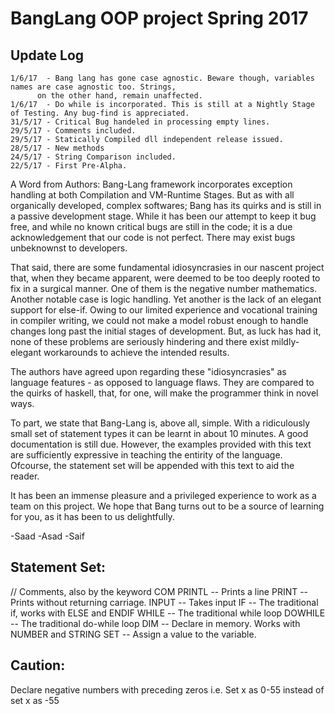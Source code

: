 # BangLang OOP project Spring 2017

## Update Log
	1/6/17 	- Bang lang has gone case agnostic. Beware though, variables names are case agnostic too. Strings,
		  on the other hand, remain unaffected.
	1/6/17 	- Do while is incorporated. This is still at a Nightly Stage of Testing. Any bug-find is appreciated.
	31/5/17 - Critical Bug handeled in processing empty lines.
	29/5/17 - Comments included.
	29/5/17 - Statically Compiled dll independent release issued.
	28/5/17 - New methods 
	24/5/17 - String Comparison included.
	22/5/17 - First Pre-Alpha.

A Word from Authors:
	Bang-Lang framework incorporates exception handling at both Compilation and VM-Runtime Stages. But as with
all organically developed, complex softwares; Bang has its quirks and is still in a passive development stage. While
it has been our attempt to keep it bug free, and while no known critical bugs are still in the code; it is a due
acknowledgement that our code is not perfect. There may exist bugs unbeknownst to developers.

That said, there are some fundamental idiosyncrasies in our nascent project that, when they became apparent,
were deemed to be too deeply rooted to fix in a surgical manner. One of them is the negative number mathematics.
Another notable case is logic handling. Yet another is the lack of an elegant support for else-if.
Owing to our limited experience and vocational training in compiler writing, we could not make a model robust
enough to handle changes long past the initial stages of development. But, as luck has had it, none of these
problems are seriously hindering and there exist mildly-elegant workarounds to achieve the intended results.

The authors have agreed upon regarding these "idiosyncrasies" as language features - as opposed to language
flaws. They are compared to the quirks of haskell, that, for one, will make the programmer think in novel ways.

To part, we state that Bang-Lang is, above all, simple. With a ridiculously small set of statement types it can
be learnt in about 10 minutes. A good documentation is still due. However, the examples provided with this text
are sufficiently expressive in teaching the entirity of the language. Ofcourse, the statement set will be appended
with this text to aid the reader.

It has been an immense pleasure and a privileged experience to work as a team on this project. We hope that Bang
turns out to be a source of learning for you, as it has been to us delightfully.

-Saad
-Asad
-Saif

## Statement Set:

// Comments, also by the keyword COM
PRINTL 	-- Prints a line
PRINT 	-- Prints without returning carriage.
INPUT 	-- Takes input
IF		-- The traditional if, works with ELSE and ENDIF
WHILE   -- The traditional while loop
DOWHILE	-- The traditional do-while loop
DIM		-- Declare in memory. Works with NUMBER and STRING
SET 	-- Assign a value to the variable.

## Caution:
Declare negative numbers with preceding zeros i.e.
	Set x as 0-55
instead of
	set x as -55